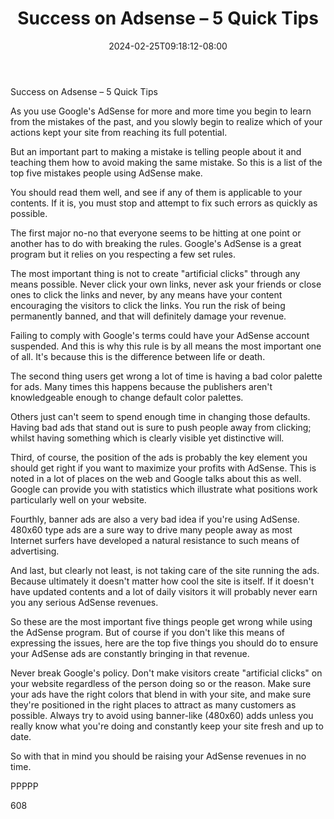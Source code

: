 ﻿---
title: "Success on Adsense – 5 Quick Tips"
date: 2024-02-25T09:18:12-08:00
description: "Adsense Tips for Web Success"
featured_image: "/images/Adsense.jpg"
tags: ["Adsense"]
---

Success on Adsense – 5 Quick Tips

As you use Google's AdSense for more and more time you begin to learn from the mistakes of the past, and you slowly begin to realize which of your actions kept your site from reaching its full potential.

But an important part to making a mistake is telling people about it and teaching them how to avoid making the same mistake. So this is a list of the top five mistakes people using AdSense make. 

You should read them well, and see if any of them is applicable to your contents. If it is, you must stop and attempt to fix such errors as quickly as possible.

The first major no-no that everyone seems to be hitting at one point or another has to do with breaking the rules. Google's AdSense is a great program but it relies on you respecting a few set rules.

The most important thing is not to create "artificial clicks" through any means possible. Never click your own links, never ask your friends or close ones to click the links and never, by any means have your content encouraging the visitors to click the links. You run the risk of being permanently banned, and that will definitely damage your revenue.

Failing to comply with Google's terms could have your AdSense account suspended. And this is why this rule is by all means the most important one of all. It's because this is the difference between life or death.

The second thing users get wrong a lot of time is having a bad color palette for ads. Many times this happens because the publishers aren't knowledgeable enough to change default color palettes. 

Others just can't seem to spend enough time in changing those defaults. Having bad ads that stand out is sure to push people away from clicking; whilst having something which is clearly visible yet distinctive will.

Third, of course, the position of the ads is probably the key element you should get right if you want to maximize your profits with AdSense. This is noted in a lot of places on the web and Google talks about this as well. Google can provide you with statistics which illustrate what positions work particularly well on your website.

Fourthly, banner ads are also a very bad idea if you're using AdSense. 480x60 type ads are a sure way to drive many people away as most Internet surfers have developed a natural resistance to such means of advertising.

And last, but clearly not least, is not taking care of the site running the ads. Because ultimately it doesn't matter how cool the site is itself. If it doesn't have updated contents and a lot of daily visitors it will probably never earn you any serious AdSense revenues.

So these are the most important five things people get wrong while using the AdSense program. But of course if you don't like this means of expressing the issues, here are the top five things you should do to ensure your AdSense ads are constantly bringing in that revenue.

Never break Google's policy. Don't make visitors create "artificial clicks" on your website regardless of the person doing so or the reason. Make sure your ads have the right colors that blend in with your site, and make sure they're positioned in the right places to attract as many customers as possible. Always try to avoid using banner-like (480x60) adds unless you really know what you're doing and constantly keep your site fresh and up to date.

So with that in mind you should be raising your AdSense revenues in no time.

PPPPP

608

